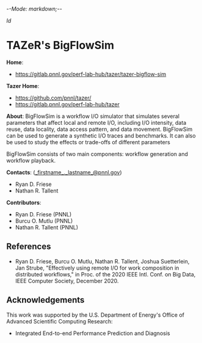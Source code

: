 -*-Mode: markdown;-*-

$Id$


TAZeR's BigFlowSim
=============================================================================

**Home**:
  - <https://gitlab.pnnl.gov/perf-lab-hub/tazer/tazer-bigflow-sim>
  
**Tazer Home**:
  - <https://github.com/pnnl/tazer/>
  - <https://gitlab.pnnl.gov/perf-lab-hub/tazer>


**About**: BigFlowSim is a workflow I/O simulator that simulates several parameters that affect local and remote I/O, including I/O intensity, data reuse, data locality, data access pattern, and data movement. BigFlowSim can be used to generate a synthetic I/O traces and benchmarks. It can also be used to study the effects or trade-offs of different parameters

BigFlowSim consists of two main components: workflow generation and workflow playback.


**Contacts**: (_firstname_._lastname_@pnnl.gov)
  - Ryan D. Friese
  - Nathan R. Tallent


**Contributors**:
  - Ryan D. Friese (PNNL)
  - Burcu O. Mutlu (PNNL)
  - Nathan R. Tallent (PNNL)


References
-----------------------------------------------------------------------------

* Ryan D. Friese, Burcu O. Mutlu, Nathan R. Tallent, Joshua Suetterlein, Jan Strube, "Effectively using remote I/O for work composition in distributed workflows," in Proc. of the 2020 IEEE Intl. Conf. on Big Data, IEEE Computer Society, December 2020.


Acknowledgements
-----------------------------------------------------------------------------

This work was supported by the U.S. Department of Energy's Office of
Advanced Scientific Computing Research:
- Integrated End-to-end Performance Prediction and Diagnosis

